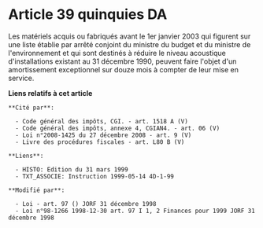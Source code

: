 # Article 39 quinquies DA

Les matériels acquis ou fabriqués avant le 1er janvier 2003 qui figurent sur une liste établie par arrêté conjoint du
ministre du budget et du ministre de l'environnement et qui sont destinés à réduire le niveau acoustique d'installations
existant au 31 décembre 1990, peuvent faire l'objet d'un amortissement exceptionnel sur douze mois à compter de leur mise en
service.

**Liens relatifs à cet article**

	**Cité par**:

	  - Code général des impôts, CGI. - art. 1518 A (V)
	  - Code général des impôts, annexe 4, CGIAN4. - art. 06 (V)
	  - Loi n°2008-1425 du 27 décembre 2008 - art. 9 (V)
	  - Livre des procédures fiscales - art. L80 B (V)

	**Liens**:

	  - HISTO: Edition du 31 mars 1999
	  - TXT_ASSOCIE: Instruction 1999-05-14 4D-1-99

	**Modifié par**:

	  - Loi - art. 97 () JORF 31 décembre 1998
	  - Loi n°98-1266 1998-12-30 art. 97 I 1, 2 Finances pour 1999 JORF 31 décembre 1998

